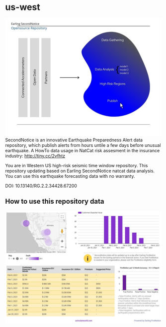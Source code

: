 # us-west
![Earling Open Data](https://github.com/earling/us-west/blob/main/img/earling-data-diagram.jpg?raw=true)
SecondNotice is an innovative Earthquake Preparedness Alert data repository, which publish alerts from hours untile a few days before unusual earthquake. A HowTo data usage in NatCat risk assesment in the insurance industry: 
http://tiny.cc/2vfhtz

You are in Western US high-risk seismic time window repository. This repository updating based on Earling SecondNotice natcat data analysis. You can use this earthquake forecasting data with no warranty.

DOI: 10.13140/RG.2.2.34428.67200

## How to use this repository data

![Earling SecondNotice Open Dashboard](https://github.com/earling/us-west/blob/main/img/secondnotice-parametric-dashboard.jpg?raw=true)
